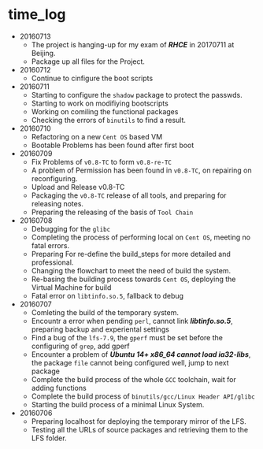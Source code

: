 # time_log

- 20160713
    - The project is hanging-up for my exam of ***RHCE*** in 20170711 at Beijing.
    - Package up all files for the Project.
- 20160712      
    - Continue to cinfigure the boot scripts
- 20160711      
    - Starting to configure the `shadow` package to protect the passwds.
    - Starting to work on modifiying bootscripts
    - Working on comiling the functional packages
    - Checking the errors of `binutils` to find a result.
- 20160710  
    - Refactoring on a new `Cent OS` based VM
    - Bootable Problems has been found after first boot 
- 20160709
    - Fix Problems of `v0.8-TC` to form `v0.8-re-TC`
    - A problem of Permission has been found in `v0.8-TC`, on repairing on reconfiguring.
    - Upload and Release v0.8-TC
    - Packaging the `v0.8-TC` release of all tools, and preparing for releasing notes.
    - Preparing the releasing of the basis of `Tool Chain`
- 20160708
    - Debugging for the `glibc`
    - Completing the process of performing local on `Cent OS`, meeting no fatal errors.
    - Preparing For re-define the build_steps for more detailed and professional.
    - Changing the flowchart to meet the need of build the system.
    - Re-basing the building process towards `Cent OS`, deploying the Virtual Machine for build
    - Fatal error on `libtinfo.so.5`, fallback to debug
- 20160707
    - Comleting the build of the temporary system.
    - Encountr a error when pending `perl`, cannot link ***libtinfo.so.5***, preparing backup and experiental settings  
    - Find a bug of the `lfs-7.9`, the `gperf` must be set before the configuring of `grep`, add gperf
    - Encounter a problem of ***Ubuntu 14+ x86_64 cannot load ia32-libs***, the package `file` cannot being configured well, jump to next package
    - Complete the build process of the whole `GCC` toolchain, wait for adding functions
    - Complete the build process of `binutils/gcc/Linux Header API/glibc`
    - Starting the build process of a minimal Linux System.
- 20160706
    - Preparing localhost for deploying the temporary mirror of the LFS.
    - Testing all the URLs of source packages and retrieving them to the LFS folder.